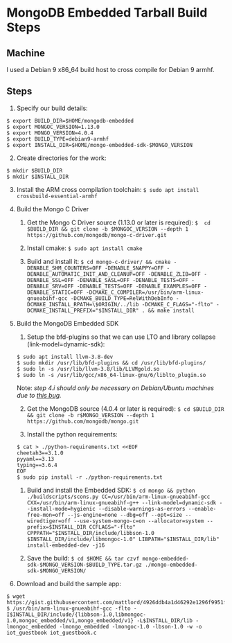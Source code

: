 # MongoDB Embedded Tarball Build Steps

## Machine
I used a Debian 9 x86_64 build host to cross compile for Debian 9 armhf.

## Steps

1. Specify our build details:
```
$ export BUILD_DIR=$HOME/mongodb-embedded
$ export MONGOC_VERSION=1.13.0
$ export MONGO_VERSION=4.0.4
$ export BUILD_TYPE=debian9-armhf
$ export INSTALL_DIR=$HOME/mongo-embedded-sdk-$MONGO_VERSION
``` 

2. Create directories for the work:
```
$ mkdir $BUILD_DIR
$ mkdir $INSTALL_DIR
```

3. Install the ARM cross compilation toolchain:
``` $ sudo apt install crossbuild-essential-armhf ```

4. Build the Mongo C Driver

    1. Get the Mongo C Driver source (1.13.0 or later is required):
    ``` $  cd $BUILD_DIR && git clone -b $MONGOC_VERSION --depth 1 https://github.com/mongodb/mongo-c-driver.git ```

    1. Install cmake: `$ sudo apt install cmake`

    1. Build and install it: 
    ``` $ cd mongo-c-driver/ && cmake -DENABLE_SHM_COUNTERS=OFF -DENABLE_SNAPPY=OFF -DENABLE_AUTOMATIC_INIT_AND_CLEANUP=OFF -DENABLE_ZLIB=OFF -DENABLE_SSL=OFF -DENABLE_SASL=OFF -DENABLE_TESTS=OFF -DENABLE_SRV=OFF -DENABLE_TESTS=OFF -DENABLE_EXAMPLES=OFF -DENABLE_STATIC=OFF -DCMAKE_C_COMPILER=/usr/bin/arm-linux-gnueabihf-gcc -DCMAKE_BUILD_TYPE=RelWithDebInfo -DCMAKE_INSTALL_RPATH=\$ORIGIN/../lib -DCMAKE_C_FLAGS="-flto" -DCMAKE_INSTALL_PREFIX="$INSTALL_DIR" . && make install ```

1. Build the MongoDB Embedded SDK

    1. Setup the bfd-plugins so that we can use LTO and library collapse (link-model=dynamic-sdk):
    ```
    $ sudo apt install llvm-3.8-dev
    $ sudo mkdir /usr/lib/bfd-plugins && cd /usr/lib/bfd-plugins/
    $ sudo ln -s /usr/lib/llvm-3.8/lib/LLVMgold.so
    $ sudo ln -s /usr/lib/gcc/x86_64-linux-gnu/6/liblto_plugin.so
    ```
      Note: *step 4.i should only be necessary on Debian/Ubuntu machines due to [this bug](https://bugs.debian.org/cgi-bin/bugreport.cgi?bug=865690).*

    2. Get the MongoDB source (4.0.4 or later is required):
    ``` $ cd $BUILD_DIR && git clone -b r$MONGO_VERSION --depth 1 https://github.com/mongodb/mongo.git ``` 

    1. Install the python requirements:
    ```
    $ cat > ./python-requirements.txt <<EOF
    cheetah3==3.1.0
    pyyaml==3.13
    typing==3.6.4
    EOF
    $ sudo pip install -r ./python-requirements.txt
    ```
    
    1. Build and install the Embedded SDK:
    ``` $ cd mongo && python ./buildscripts/scons.py CC=/usr/bin/arm-linux-gnueabihf-gcc CXX=/usr/bin/arm-linux-gnueabihf-g++ --link-model=dynamic-sdk --install-mode=hygienic --disable-warnings-as-errors --enable-free-mon=off --js-engine=none --dbg=off --opt=size --wiredtiger=off --use-system-mongo-c=on --allocator=system --prefix=$INSTALL_DIR CCFLAGS="-flto" CPPPATH="$INSTALL_DIR/include/libbson-1.0 $INSTALL_DIR/include/libmongoc-1.0" LIBPATH="$INSTALL_DIR/lib" install-embedded-dev -j16 ```

    1. Save the build:
    ``` $ cd $HOME && tar czvf mongo-embedded-sdk-$MONGO_VERSION-$BUILD_TYPE.tar.gz ./mongo-embedded-sdk-$MONGO_VERSION/ ```

1. Download and build the sample app:
```
$ wget https://gist.githubusercontent.com/mattlord/4926ddb4a1d46292e1296f9951f7ca17/raw/5901c318a0aa55f7c9c731b69ebdfa4ac1ca6e41/iot_guestbook.c
$ /usr/bin/arm-linux-gnueabihf-gcc -flto -I$INSTALL_DIR/include/{libbson-1.0,libmongoc-1.0,mongoc_embedded/v1,mongo_embedded/v1} -L$INSTALL_DIR/lib -lmongoc_embedded -lmongo_embedded -lmongoc-1.0 -lbson-1.0 -w -o iot_guestbook iot_guestbook.c
```
